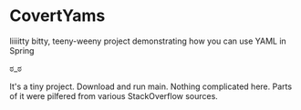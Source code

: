 # CovertYams
Iiiiitty bitty, teeny-weeny project demonstrating how you can use YAML in Spring

ಠ_ಠ

It's a tiny project. Download and run main. Nothing complicated here. Parts of it were pilfered from various StackOverflow sources.
